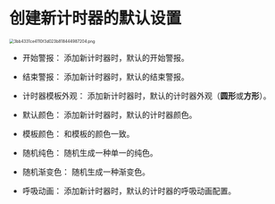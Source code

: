 # 创建新计时器的默认设置

<img src="https://gd-hbimg.huaban.com/33048f977727f338bcb73d528524fb171b97b75f1c38d-J3CuPu" alt="3bb4331ce4110f3d023b818444987204.png" style="zoom:50%;" />

- 开始警报： 添加新计时器时，默认的开始警报。

-  结束警报： 添加新计时器时，默认的结束警报。

- 计时器模板外观： 添加新计时器时，默认的计时器外观（**圆形**或**方形**）。

-  默认颜色： 添加新计时器时，默认的计时器颜色。
  - 模板颜色： 和模板的颜色一致。
  - 随机纯色： 随机生成一种单一的纯色。
  - 随机渐变色： 随机生成一种渐变色。

- 呼吸动画： 添加新计时器时，默认的计时器的呼吸动画配置。
